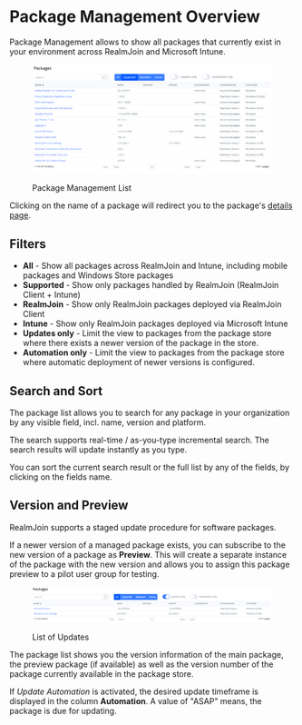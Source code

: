 # Package Management Overview

Package Management allows to show all packages that currently exist in your environment across RealmJoin and Microsoft Intune.

<figure><img src="../../../.gitbook/assets/image (134).png" alt=""><figcaption><p>Package Management List</p></figcaption></figure>

Clicking on the name of a package will redirect you to the package's [details page](package-details.md).

## Filters

* **All** - Show all packages across RealmJoin and Intune, including mobile packages and Windows Store packages
* **Supported** - Show only packages handled by RealmJoin (RealmJoin Client + Intune)&#x20;
* **RealmJoin** - Show only RealmJoin packages deployed via RealmJoin Client
* **Intune** - Show only RealmJoin packages deployed via Microsoft Intune
* **Updates only** - Limit the view to packages from the package store where there exists a newer version of the package in the store.
* **Automation only** - Limit the view to packages from the package store where automatic deployment of newer versions is configured.

## Search and Sort

The package list allows you to search for any package in your organization by any visible field, incl. name, version and platform.

The search supports real-time / as-you-type incremental search. The search results will update instantly as you type.

You can sort the current search result or the full list by any of the fields, by clicking on the fields name.

## Version and Preview

RealmJoin supports a staged update procedure for software packages.&#x20;

If a newer version of a managed package exists, you can subscribe to the new version of a package as **Preview**. This will create a separate instance of the package with the new version and allows you to assign this package preview to a pilot user group for testing.

<figure><img src="../../../.gitbook/assets/image (69).png" alt=""><figcaption><p>List of Updates</p></figcaption></figure>

The package list shows you the version information of the main package, the preview package (if available) as well as the version number of the package currently available in the package store.

If _Update Automation_ is activated, the desired update timeframe is displayed in the column **Automation**. A value of "ASAP" means, the package is due for updating.

&#x20;
